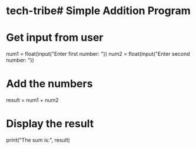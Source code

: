 # tech-tribe# Simple Addition Program

# Get input from user
num1 = float(input("Enter first number: "))
num2 = float(input("Enter second number: "))

# Add the numbers
result = num1 + num2

# Display the result
print("The sum is:", result)
